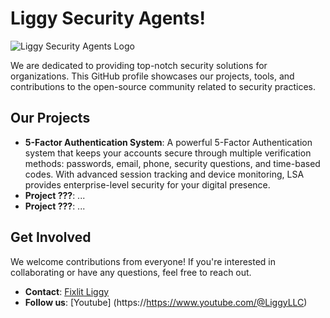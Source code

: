 # Liggy Security Agents!

![Liggy Security Agents Logo](https://images.deepai.org/art-image/d83806f4be074c9ca6c1fe95decba931/a-good-logo-for-a-company-called-liggy-security-agent.jpg)

We are dedicated to providing top-notch security solutions for organizations. This GitHub profile showcases our projects, tools, and contributions to the open-source community related to security practices.

## Our Projects

- **5-Factor Authentication System**: A powerful 5-Factor Authentication system that keeps your accounts secure through multiple verification methods: passwords, email, phone, security questions, and time-based codes. With advanced session tracking and device monitoring, LSA provides enterprise-level security for your digital presence.
- **Project ???**: ...
- **Project ???**: ...

## Get Involved

We welcome contributions from everyone! If you're interested in collaborating or have any questions, feel free to reach out.

- **Contact**: [Fixlit Liggy](mailto:Fixlit@securityliggysecurityagentscomputing.com)
- **Follow us**: [Youtube] (https://https://www.youtube.com/@LiggyLLC)
